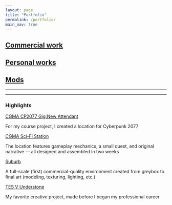 ```yaml
---
layout: page
title: "Portfolio"
permalink: /portfolio/
main_nav: true
---
```


<h2> <a href="../data/Commercial_work">Commercial work</a> </h2>

<h2> <a href="../data/Personal_work">Personal works</a> </h2>

<h2> <a href="../data/mods">Mods</a> </h2>

---
---

<h3>Highlights</h3>

<a href="../data/showcase/CGMA_Gig">CGMA CP2077 Gig:New Attendant</a>

For my course project, I created a location for Cyberpunk 2077

<a href="../data/showcase/CGMA_Station">CGMA Sci-Fi Station</a>

The location features gameplay mechanics, a small quest, and original narrative — all designed and assembled in two weeks

<a href="../data/showcase/WA_Suburb">Suburb</a>

A full-scale (first) commercial-quality environment created from greybox to final art (modeling, texturing, lighting, etc.)

<a href="../data/showcase/TES_V">TES V Understone</a>

My favorite creative project, made before I began my professional career




